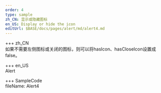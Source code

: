 ```yaml
---   
order: 4 
type: sample  
zh_CN: 显示或隐藏图标
en_US: Display or hide the icon
editUrl: $BASE/docs/pages/alert/md/alert4.md
---      
```


+++ zh_CN   
 如果不需要左侧图标或关闭的图标，则可以将hasIcon、hasCloseIcon设置成false。


+++ en_US   
Alert

+++ SampleCode  
fileName: Alert4
